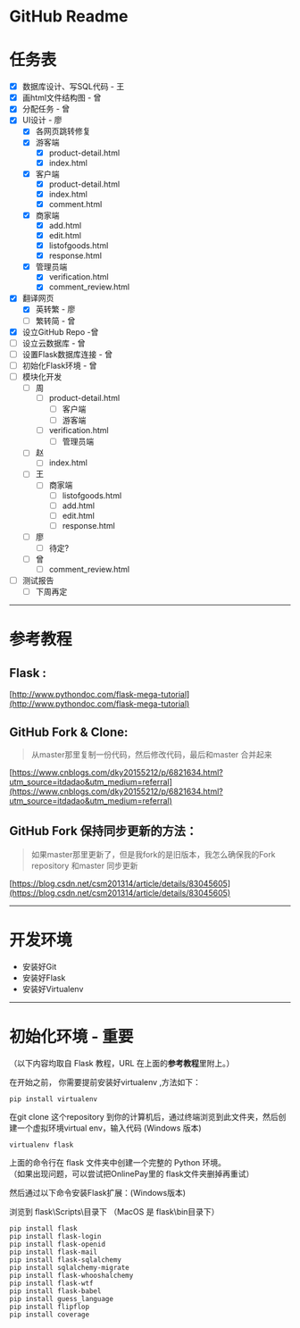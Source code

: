 # GitHub Readme

# 任务表

- [x]  数据库设计、写SQL代码 - 王
- [x]  画html文件结构图 - 曾
- [x]  分配任务 - 曾
- [x]  UI设计 - 廖
    - [x]  各网页跳转修复
    - [x]  游客端
        - [x]  product-detail.html
        - [x]  index.html
    - [x]  客户端
        - [x]  product-detail.html
        - [x]  index.html
        - [x]  comment.html
    - [x]  商家端
        - [x]  add.html
        - [x]  edit.html
        - [x]  listofgoods.html
        - [x]  response.html
    - [x]  管理员端
        - [x]  verification.html
        - [x]  comment_review.html
- [x]  翻译网页
    - [x]  英转繁 - 廖
    - [ ]  繁转简 - 曾
- [x]  设立GitHub Repo -曾
- [ ]  设立云数据库 - 曾
- [ ]  设置Flask数据库连接 - 曾
- [ ]  初始化Flask环境 - 曾
- [ ]  模块化开发
    - [ ]  周
        - [ ]  product-detail.html
            - [ ]  客户端
            - [ ]  游客端
        - [ ]  verification.html
            - [ ]  管理员端
    - [ ]  赵
        - [ ]  index.html
    - [ ]  王
        - [ ]  商家端
            - [ ]  listofgoods.html
            - [ ]  add.html
            - [ ]  edit.html
            - [ ]  response.html
    - [ ]  廖
        - [ ]  待定?
    - [ ]  曾
        - [ ]  comment_review.html
- [ ]  测试报告
    - [ ]  下周再定

---

# 参考教程

## Flask :

[http://www.pythondoc.com/flask-mega-tutorial](http://www.pythondoc.com/flask-mega-tutorial)

## GitHub Fork & Clone:

> 从master那里复制一份代码，然后修改代码，最后和master 合并起来

[https://www.cnblogs.com/dky20155212/p/6821634.html?utm_source=itdadao&utm_medium=referral](https://www.cnblogs.com/dky20155212/p/6821634.html?utm_source=itdadao&utm_medium=referral)

## GitHub Fork 保持同步更新的方法：

> 如果master那里更新了，但是我fork的是旧版本，我怎么确保我的Fork repository 和master 同步更新

[https://blog.csdn.net/csm201314/article/details/83045605](https://blog.csdn.net/csm201314/article/details/83045605)

---

# 开发环境

- 安装好Git
- 安装好Flask
- 安装好Virtualenv

---

# 初始化环境  - 重要

（以下内容均取自 Flask 教程，URL 在上面的**参考教程**里附上。）

在开始之前， 你需要提前安装好virtualenv ,方法如下：

    pip install virtualenv

在git clone 这个repository 到你的计算机后，通过终端浏览到此文件夹，然后创建一个虚拟环境virtual env，输入代码 (Windows 版本)

    virtualenv flask

上面的命令行在 flask 文件夹中创建一个完整的 Python 环境。  
（如果出现问题，可以尝试把OnlinePay里的 flask文件夹删掉再重试）

然后通过以下命令安装Flask扩展：(Windows版本)

浏览到 flask\Scripts\目录下 （MacOS 是 flask\bin目录下）

    pip install flask
    pip install flask-login
    pip install flask-openid
    pip install flask-mail
    pip install flask-sqlalchemy
    pip install sqlalchemy-migrate
    pip install flask-whooshalchemy
    pip install flask-wtf
    pip install flask-babel
    pip install guess_language
    pip install flipflop
    pip install coverage